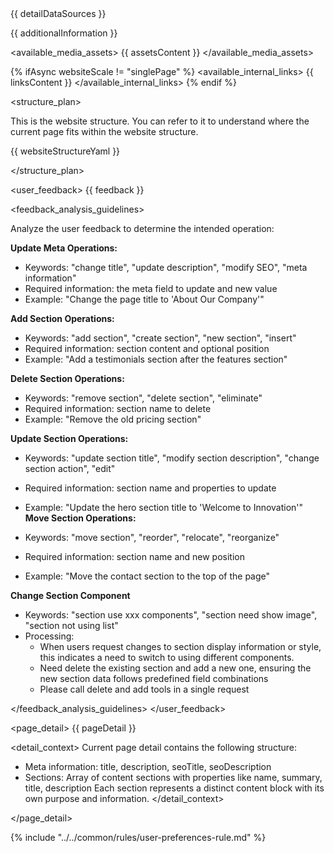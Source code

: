 <datasources>
{{ detailDataSources }}

{{ additionalInformation }}

<available_media_assets>
{{ assetsContent }}
</available_media_assets>

{% ifAsync websiteScale != "singlePage" %}
<available_internal_links>
{{ linksContent }}
</available_internal_links>
{% endif %}

<structure_plan>

This is the website structure. You can refer to it to understand where the current page fits within the website structure.

{{ websiteStructureYaml }}

</structure_plan>

</datasources>

<user_feedback>
{{ feedback }}

<feedback_analysis_guidelines>

Analyze the user feedback to determine the intended operation:

**Update Meta Operations:**

- Keywords: "change title", "update description", "modify SEO", "meta information"
- Required information: the meta field to update and new value
- Example: "Change the page title to 'About Our Company'"

**Add Section Operations:**

- Keywords: "add section", "create section", "new section", "insert"
- Required information: section content and optional position
- Example: "Add a testimonials section after the features section"

**Delete Section Operations:**

- Keywords: "remove section", "delete section", "eliminate"
- Required information: section name to delete
- Example: "Remove the old pricing section"

**Update Section Operations:**

- Keywords: "update section title", "modify section description", "change section action", "edit"
- Required information: section name and properties to update
- Example: "Update the hero section title to 'Welcome to Innovation'"
**Move Section Operations:**

- Keywords: "move section", "reorder", "relocate", "reorganize"
- Required information: section name and new position
- Example: "Move the contact section to the top of the page"

**Change Section Component**

- Keywords: "section use xxx components", "section need show image", "section not using list"
- Processing: 
  - When users request changes to section display information or style, this indicates a need to switch to using different components. 
  - Need delete the existing section and add a new one, ensuring the new section data follows predefined field combinations
  - Please call delete and add tools in a single request


</feedback_analysis_guidelines>
</user_feedback>

<page_detail>
{{ pageDetail }}

<detail_context>
Current page detail contains the following structure:

- Meta information: title, description, seoTitle, seoDescription
- Sections: Array of content sections with properties like name, summary, title, description
  Each section represents a distinct content block with its own purpose and information.
  </detail_context>

</page_detail>

{% include "../../common/rules/user-preferences-rule.md" %}
